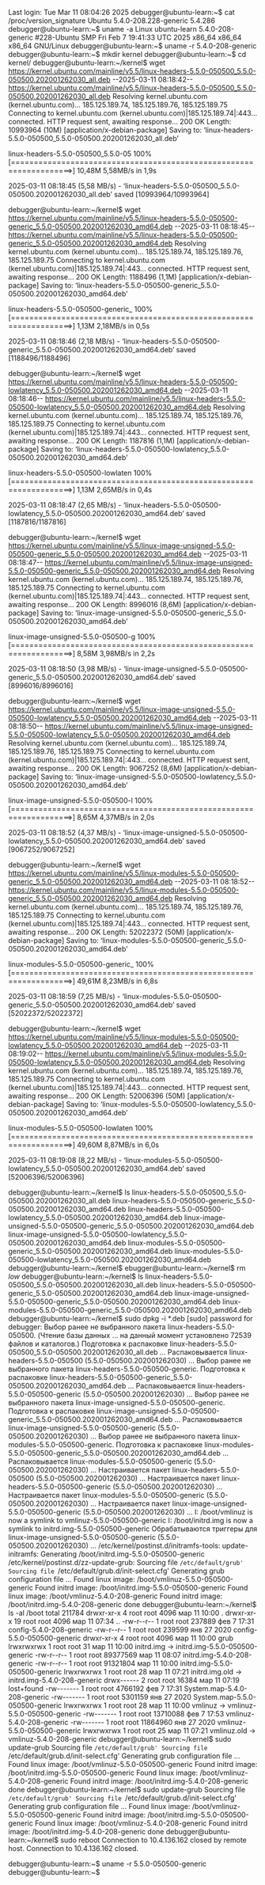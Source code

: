 Last login: Tue Mar 11 08:04:26 2025
debugger@ubuntu-learn:~$ cat /proc/version_signature
Ubuntu 5.4.0-208.228-generic 5.4.286
debugger@ubuntu-learn:~$ uname -a
Linux ubuntu-learn 5.4.0-208-generic #228-Ubuntu SMP Fri Feb 7 19:41:33 UTC 2025 x86_64 x86_64 x86_64 GNU/Linux
debugger@ubuntu-learn:~$ uname -r
5.4.0-208-generic
debugger@ubuntu-learn:~$ mkdir kernel
debugger@ubuntu-learn:~$ cd kernel/
debugger@ubuntu-learn:~/kernel$ wget  https://kernel.ubuntu.com/mainline/v5.5/linux-headers-5.5.0-050500_5.5.0-050500.202001262030_all.deb
--2025-03-11 08:18:42--  https://kernel.ubuntu.com/mainline/v5.5/linux-headers-5.5.0-050500_5.5.0-050500.202001262030_all.deb
Resolving kernel.ubuntu.com (kernel.ubuntu.com)... 185.125.189.74, 185.125.189.76, 185.125.189.75
Connecting to kernel.ubuntu.com (kernel.ubuntu.com)|185.125.189.74|:443... connected.
HTTP request sent, awaiting response... 200 OK
Length: 10993964 (10M) [application/x-debian-package]
Saving to: ‘linux-headers-5.5.0-050500_5.5.0-050500.202001262030_all.deb’

linux-headers-5.5.0-050500_5.5.0-05 100%[===================================================================>]  10,48M  5,58MB/s    in 1,9s

2025-03-11 08:18:45 (5,58 MB/s) - ‘linux-headers-5.5.0-050500_5.5.0-050500.202001262030_all.deb’ saved [10993964/10993964]

debugger@ubuntu-learn:~/kernel$ wget  https://kernel.ubuntu.com/mainline/v5.5/linux-headers-5.5.0-050500-generic_5.5.0-050500.202001262030_amd64.deb
--2025-03-11 08:18:45--  https://kernel.ubuntu.com/mainline/v5.5/linux-headers-5.5.0-050500-generic_5.5.0-050500.202001262030_amd64.deb
Resolving kernel.ubuntu.com (kernel.ubuntu.com)... 185.125.189.74, 185.125.189.76, 185.125.189.75
Connecting to kernel.ubuntu.com (kernel.ubuntu.com)|185.125.189.74|:443... connected.
HTTP request sent, awaiting response... 200 OK
Length: 1188496 (1,1M) [application/x-debian-package]
Saving to: ‘linux-headers-5.5.0-050500-generic_5.5.0-050500.202001262030_amd64.deb’

linux-headers-5.5.0-050500-generic_ 100%[===================================================================>]   1,13M  2,18MB/s    in 0,5s

2025-03-11 08:18:46 (2,18 MB/s) - ‘linux-headers-5.5.0-050500-generic_5.5.0-050500.202001262030_amd64.deb’ saved [1188496/1188496]

debugger@ubuntu-learn:~/kernel$ wget  https://kernel.ubuntu.com/mainline/v5.5/linux-headers-5.5.0-050500-lowlatency_5.5.0-050500.202001262030_amd64.deb
--2025-03-11 08:18:46--  https://kernel.ubuntu.com/mainline/v5.5/linux-headers-5.5.0-050500-lowlatency_5.5.0-050500.202001262030_amd64.deb
Resolving kernel.ubuntu.com (kernel.ubuntu.com)... 185.125.189.74, 185.125.189.76, 185.125.189.75
Connecting to kernel.ubuntu.com (kernel.ubuntu.com)|185.125.189.74|:443... connected.
HTTP request sent, awaiting response... 200 OK
Length: 1187816 (1,1M) [application/x-debian-package]
Saving to: ‘linux-headers-5.5.0-050500-lowlatency_5.5.0-050500.202001262030_amd64.deb’

linux-headers-5.5.0-050500-lowlaten 100%[===================================================================>]   1,13M  2,65MB/s    in 0,4s

2025-03-11 08:18:47 (2,65 MB/s) - ‘linux-headers-5.5.0-050500-lowlatency_5.5.0-050500.202001262030_amd64.deb’ saved [1187816/1187816]

debugger@ubuntu-learn:~/kernel$ wget  https://kernel.ubuntu.com/mainline/v5.5/linux-image-unsigned-5.5.0-050500-generic_5.5.0-050500.202001262030_amd64.deb
--2025-03-11 08:18:47--  https://kernel.ubuntu.com/mainline/v5.5/linux-image-unsigned-5.5.0-050500-generic_5.5.0-050500.202001262030_amd64.deb
Resolving kernel.ubuntu.com (kernel.ubuntu.com)... 185.125.189.74, 185.125.189.76, 185.125.189.75
Connecting to kernel.ubuntu.com (kernel.ubuntu.com)|185.125.189.74|:443... connected.
HTTP request sent, awaiting response... 200 OK
Length: 8996016 (8,6M) [application/x-debian-package]
Saving to: ‘linux-image-unsigned-5.5.0-050500-generic_5.5.0-050500.202001262030_amd64.deb’

linux-image-unsigned-5.5.0-050500-g 100%[===================================================================>]   8,58M  3,98MB/s    in 2,2s

2025-03-11 08:18:50 (3,98 MB/s) - ‘linux-image-unsigned-5.5.0-050500-generic_5.5.0-050500.202001262030_amd64.deb’ saved [8996016/8996016]

debugger@ubuntu-learn:~/kernel$ wget  https://kernel.ubuntu.com/mainline/v5.5/linux-image-unsigned-5.5.0-050500-lowlatency_5.5.0-050500.202001262030_amd64.deb
--2025-03-11 08:18:50--  https://kernel.ubuntu.com/mainline/v5.5/linux-image-unsigned-5.5.0-050500-lowlatency_5.5.0-050500.202001262030_amd64.deb
Resolving kernel.ubuntu.com (kernel.ubuntu.com)... 185.125.189.74, 185.125.189.76, 185.125.189.75
Connecting to kernel.ubuntu.com (kernel.ubuntu.com)|185.125.189.74|:443... connected.
HTTP request sent, awaiting response... 200 OK
Length: 9067252 (8,6M) [application/x-debian-package]
Saving to: ‘linux-image-unsigned-5.5.0-050500-lowlatency_5.5.0-050500.202001262030_amd64.deb’

linux-image-unsigned-5.5.0-050500-l 100%[===================================================================>]   8,65M  4,37MB/s    in 2,0s

2025-03-11 08:18:52 (4,37 MB/s) - ‘linux-image-unsigned-5.5.0-050500-lowlatency_5.5.0-050500.202001262030_amd64.deb’ saved [9067252/9067252]

debugger@ubuntu-learn:~/kernel$ wget  https://kernel.ubuntu.com/mainline/v5.5/linux-modules-5.5.0-050500-generic_5.5.0-050500.202001262030_amd64.deb
--2025-03-11 08:18:52--  https://kernel.ubuntu.com/mainline/v5.5/linux-modules-5.5.0-050500-generic_5.5.0-050500.202001262030_amd64.deb
Resolving kernel.ubuntu.com (kernel.ubuntu.com)... 185.125.189.74, 185.125.189.76, 185.125.189.75
Connecting to kernel.ubuntu.com (kernel.ubuntu.com)|185.125.189.74|:443... connected.
HTTP request sent, awaiting response... 200 OK
Length: 52022372 (50M) [application/x-debian-package]
Saving to: ‘linux-modules-5.5.0-050500-generic_5.5.0-050500.202001262030_amd64.deb’

linux-modules-5.5.0-050500-generic_ 100%[===================================================================>]  49,61M  8,23MB/s    in 6,8s

2025-03-11 08:18:59 (7,25 MB/s) - ‘linux-modules-5.5.0-050500-generic_5.5.0-050500.202001262030_amd64.deb’ saved [52022372/52022372]

debugger@ubuntu-learn:~/kernel$ wget  https://kernel.ubuntu.com/mainline/v5.5/linux-modules-5.5.0-050500-lowlatency_5.5.0-050500.202001262030_amd64.deb
--2025-03-11 08:19:02--  https://kernel.ubuntu.com/mainline/v5.5/linux-modules-5.5.0-050500-lowlatency_5.5.0-050500.202001262030_amd64.deb
Resolving kernel.ubuntu.com (kernel.ubuntu.com)... 185.125.189.74, 185.125.189.76, 185.125.189.75
Connecting to kernel.ubuntu.com (kernel.ubuntu.com)|185.125.189.74|:443... connected.
HTTP request sent, awaiting response... 200 OK
Length: 52006396 (50M) [application/x-debian-package]
Saving to: ‘linux-modules-5.5.0-050500-lowlatency_5.5.0-050500.202001262030_amd64.deb’

linux-modules-5.5.0-050500-lowlaten 100%[===================================================================>]  49,60M  8,87MB/s    in 6,0s

2025-03-11 08:19:08 (8,22 MB/s) - ‘linux-modules-5.5.0-050500-lowlatency_5.5.0-050500.202001262030_amd64.deb’ saved [52006396/52006396]

debugger@ubuntu-learn:~/kernel$ ls
linux-headers-5.5.0-050500_5.5.0-050500.202001262030_all.deb
linux-headers-5.5.0-050500-generic_5.5.0-050500.202001262030_amd64.deb
linux-headers-5.5.0-050500-lowlatency_5.5.0-050500.202001262030_amd64.deb
linux-image-unsigned-5.5.0-050500-generic_5.5.0-050500.202001262030_amd64.deb
linux-image-unsigned-5.5.0-050500-lowlatency_5.5.0-050500.202001262030_amd64.deb
linux-modules-5.5.0-050500-generic_5.5.0-050500.202001262030_amd64.deb
linux-modules-5.5.0-050500-lowlatency_5.5.0-050500.202001262030_amd64.deb
debugger@ubuntu-learn:~/kernel$
ebugger@ubuntu-learn:~/kernel$ rm *low*
debugger@ubuntu-learn:~/kernel$ ls
linux-headers-5.5.0-050500_5.5.0-050500.202001262030_all.deb
linux-headers-5.5.0-050500-generic_5.5.0-050500.202001262030_amd64.deb
linux-image-unsigned-5.5.0-050500-generic_5.5.0-050500.202001262030_amd64.deb
linux-modules-5.5.0-050500-generic_5.5.0-050500.202001262030_amd64.deb
debugger@ubuntu-learn:~/kernel$ sudo dpkg -i *.deb
[sudo] password for debugger:
Выбор ранее не выбранного пакета linux-headers-5.5.0-050500.
(Чтение базы данных … на данный момент установлено 72539 файлов и каталогов.)
Подготовка к распаковке linux-headers-5.5.0-050500_5.5.0-050500.202001262030_all.deb …
Распаковывается linux-headers-5.5.0-050500 (5.5.0-050500.202001262030) …
Выбор ранее не выбранного пакета linux-headers-5.5.0-050500-generic.
Подготовка к распаковке linux-headers-5.5.0-050500-generic_5.5.0-050500.202001262030_amd64.deb …
Распаковывается linux-headers-5.5.0-050500-generic (5.5.0-050500.202001262030) …
Выбор ранее не выбранного пакета linux-image-unsigned-5.5.0-050500-generic.
Подготовка к распаковке linux-image-unsigned-5.5.0-050500-generic_5.5.0-050500.202001262030_amd64.deb …
Распаковывается linux-image-unsigned-5.5.0-050500-generic (5.5.0-050500.202001262030) …
Выбор ранее не выбранного пакета linux-modules-5.5.0-050500-generic.
Подготовка к распаковке linux-modules-5.5.0-050500-generic_5.5.0-050500.202001262030_amd64.deb …
Распаковывается linux-modules-5.5.0-050500-generic (5.5.0-050500.202001262030) …
Настраивается пакет linux-headers-5.5.0-050500 (5.5.0-050500.202001262030) …
Настраивается пакет linux-headers-5.5.0-050500-generic (5.5.0-050500.202001262030) …
Настраивается пакет linux-modules-5.5.0-050500-generic (5.5.0-050500.202001262030) …
Настраивается пакет linux-image-unsigned-5.5.0-050500-generic (5.5.0-050500.202001262030) …
I: /boot/vmlinuz is now a symlink to vmlinuz-5.5.0-050500-generic
I: /boot/initrd.img is now a symlink to initrd.img-5.5.0-050500-generic
Обрабатываются триггеры для linux-image-unsigned-5.5.0-050500-generic (5.5.0-050500.202001262030) …
/etc/kernel/postinst.d/initramfs-tools:
update-initramfs: Generating /boot/initrd.img-5.5.0-050500-generic
/etc/kernel/postinst.d/zz-update-grub:
Sourcing file `/etc/default/grub'
Sourcing file `/etc/default/grub.d/init-select.cfg'
Generating grub configuration file ...
Found linux image: /boot/vmlinuz-5.5.0-050500-generic
Found initrd image: /boot/initrd.img-5.5.0-050500-generic
Found linux image: /boot/vmlinuz-5.4.0-208-generic
Found initrd image: /boot/initrd.img-5.4.0-208-generic
done
debugger@ubuntu-learn:~/kernel$  ls -al /boot
total 211784
drwxr-xr-x  4 root root     4096 мар 11 10:00 .
drwxr-xr-x 19 root root     4096 мар 11 07:34 ..
-rw-r--r--  1 root root   237889 фев  7 17:31 config-5.4.0-208-generic
-rw-r--r--  1 root root   239599 янв 27  2020 config-5.5.0-050500-generic
drwxr-xr-x  4 root root     4096 мар 11 10:00 grub
lrwxrwxrwx  1 root root       31 мар 11 10:00 initrd.img -> initrd.img-5.5.0-050500-generic
-rw-r--r--  1 root root 89377569 мар 11 08:07 initrd.img-5.4.0-208-generic
-rw-r--r--  1 root root 91321804 мар 11 10:00 initrd.img-5.5.0-050500-generic
lrwxrwxrwx  1 root root       28 мар 11 07:21 initrd.img.old -> initrd.img-5.4.0-208-generic
drwx------  2 root root    16384 мар 11 07:19 lost+found
-rw-------  1 root root  4766192 фев  7 17:31 System.map-5.4.0-208-generic
-rw-------  1 root root  5301159 янв 27  2020 System.map-5.5.0-050500-generic
lrwxrwxrwx  1 root root       28 мар 11 10:00 vmlinuz -> vmlinuz-5.5.0-050500-generic
-rw-------  1 root root 13710088 фев  7 17:53 vmlinuz-5.4.0-208-generic
-rw-------  1 root root 11864960 янв 27  2020 vmlinuz-5.5.0-050500-generic
lrwxrwxrwx  1 root root       25 мар 11 07:21 vmlinuz.old -> vmlinuz-5.4.0-208-generic
debugger@ubuntu-learn:~/kernel$  sudo update-grub
Sourcing file `/etc/default/grub'
Sourcing file `/etc/default/grub.d/init-select.cfg'
Generating grub configuration file ...
Found linux image: /boot/vmlinuz-5.5.0-050500-generic
Found initrd image: /boot/initrd.img-5.5.0-050500-generic
Found linux image: /boot/vmlinuz-5.4.0-208-generic
Found initrd image: /boot/initrd.img-5.4.0-208-generic
done
debugger@ubuntu-learn:~/kernel$  sudo update-grub
Sourcing file `/etc/default/grub'
Sourcing file `/etc/default/grub.d/init-select.cfg'
Generating grub configuration file ...
Found linux image: /boot/vmlinuz-5.5.0-050500-generic
Found initrd image: /boot/initrd.img-5.5.0-050500-generic
Found linux image: /boot/vmlinuz-5.4.0-208-generic
Found initrd image: /boot/initrd.img-5.4.0-208-generic
done
debugger@ubuntu-learn:~/kernel$ sudo reboot
Connection to 10.4.136.162 closed by remote host.
Connection to 10.4.136.162 closed.

debugger@ubuntu-learn:~$ uname -r
5.5.0-050500-generic
debugger@ubuntu-learn:~$

